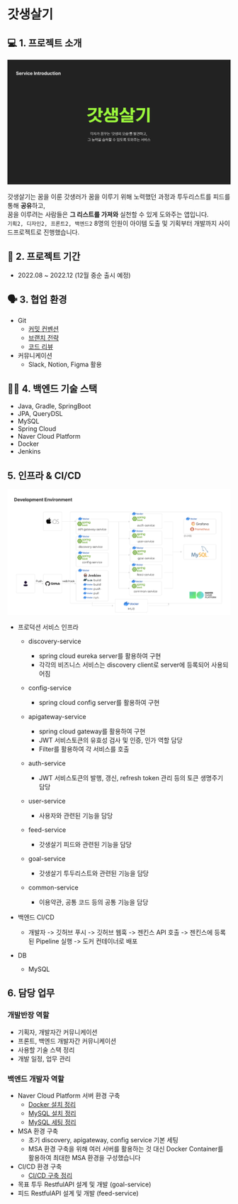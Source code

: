 # 갓생살기

## 💻 1. 프로젝트 소개
<img src='./intro/main.png'>

갓생살기는 꿈을 이룬 갓생러가 꿈을 이루기 위해 노력했던 과정과 투두리스트를 피드를 통해 **공유**하고, <br>
꿈을 이루려는 사람들은 **그 리스트를 가져와** 실천할 수 있게 도와주는 앱입니다. <br>
`기획2, 디자인2, 프론트2, 백엔드2` 8명의 인원이 아이템 도출 및 기획부터 개발까지 사이드프로젝트로 진행했습니다.

## 📅 2. 프로젝트 기간
- 2022.08 ~ 2022.12 (12월 중순 출시 예정)

## 🗣 3. 협업 환경
- Git
  - [커밋 컨벤션](./git/%EA%B9%83%EC%BB%A8%EB%B2%A4%EC%85%98.md)
  - [브랜치 전략](./git/%EB%B8%8C%EB%9E%9C%EC%B9%98%EC%A0%84%EB%9E%B5.md)
  - [코드 리뷰](./git/%EC%BD%94%EB%93%9C%EB%A6%AC%EB%B7%B0%ED%94%84%EB%A1%9C%EC%84%B8%EC%8A%A4.md)
- 커뮤니케이션
  - Slack, Notion, Figma 활용

## 🧑‍💻 4. 백엔드 기술 스택
- Java, Gradle, SpringBoot
- JPA, QueryDSL
- MySQL
- Spring Cloud
- Naver Cloud Platform
- Docker
- Jenkins

## 5. 인프라 & CI/CD
<img src='./infra/infra.png'>

- 프로덕션 서비스 인프라
  - discovery-service
    - spring cloud eureka server를 활용하여 구현
    - 각각의 비즈니스 서비스는 discovery client로 server에 등록되어 사용되어짐
  - config-service
    - spring cloud config server를 활용하여 구현
  - apigateway-service
    - spring cloud gateway를 활용하여 구현
    - JWT 서비스토큰의 유효성 검사 및 인증, 인가 역할 담당
    - Filter를 활용하여 각 서비스를 호출

  - auth-service
    - JWT 서비스토큰의 발행, 갱신, refresh token 관리 등의 토큰 생명주기 담당
  - user-service
    - 사용자와 관련된 기능을 담당
  - feed-service
    - 갓생살기 피드와 관련된 기능을 담당
  - goal-service
    - 갓생살기 투두리스트와 관련된 기능을 담당
  - common-service
    - 이용약관, 공통 코드 등의 공통 기능을 담당

- 백엔드 CI/CD
  - 개발자 -> 깃허브 푸시 -> 깃허브 웹훅 -> 젠킨스 API 호출 -> 젠킨스에 등록된 Pipeline 실행 -> 도커 컨테이너로 배포

- DB
  - MySQL

## 6. 담당 업무
### 개발반장 역할
- 기획자, 개발자간 커뮤니케이션
- 프론트, 백엔드 개발자간 커뮤니케이션
- 사용할 기술 스택 정리
- 개발 일정, 업무 관리
### 백엔드 개발자 역할
- Naver Cloud Platform 서버 환경 구축
  - [Docker 설치 정리](./infra/CentOS7_Docker%20%EC%84%A4%EC%B9%98.md)
  - [MySQL 설치 정리](./infra/CentOS7_MySQL%208%EB%B2%84%EC%A0%84%20%EC%84%A4%EC%B9%98.md)
  - [MySQL 세팅 정리](./infra/CentOS7_MySQL%20%EC%84%B8%ED%8C%85.md)
- MSA 환경 구축
  - 초기 discovery, apigateway, config service 기본 세팅
  - MSA 환경 구축을 위해 여러 서버를 활용하는 것 대신 Docker Container를 활용하여 최대한 MSA 환경을 구성했습니다
- CI/CD 환경 구축
  - [CI/CD 구축 정리](./infra/CI%2CCD%EA%B5%AC%EC%B6%95.md)
- 목표 투두 RestfulAPI 설계 및 개발 (goal-service)
- 피드 RestfulAPI 설계 및 개발 (feed-service)